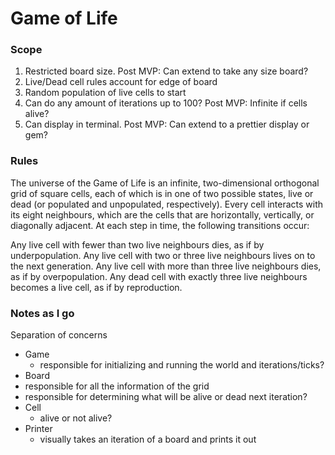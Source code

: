 # Game of Life

### Scope
1. Restricted board size.  Post MVP: Can extend to take any size board?
2. Live/Dead cell rules account for edge of board
3. Random population of live cells to start
4. Can do any amount of iterations up to 100? Post MVP: Infinite if cells alive?
5. Can display in terminal.  Post MVP: Can extend to a prettier display or gem?

### Rules
The universe of the Game of Life is an infinite, two-dimensional orthogonal grid of square cells, each of which is in one of two possible states, live or dead (or populated and unpopulated, respectively). Every cell interacts with its eight neighbours, which are the cells that are horizontally, vertically, or diagonally adjacent. At each step in time, the following transitions occur:

Any live cell with fewer than two live neighbours dies, as if by underpopulation.
Any live cell with two or three live neighbours lives on to the next generation.
Any live cell with more than three live neighbours dies, as if by overpopulation.
Any dead cell with exactly three live neighbours becomes a live cell, as if by reproduction.

### Notes as I go
Separation of concerns
* Game
  * responsible for initializing and running the world and iterations/ticks?
* Board
 * responsible for all the information of the grid
 * responsible for determining what will be alive or dead next iteration?
* Cell
  * alive or not alive?
* Printer
  * visually takes an iteration of a board and prints it out

